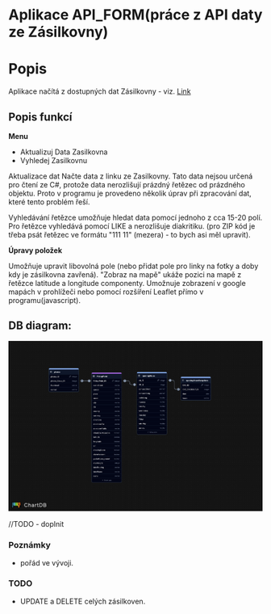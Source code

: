 # Aplikace API_FORM(práce z API daty ze Zásilkovny)

# Popis

Aplikace načítá z dostupných dat Zásilkovny - viz. [Link](https://www.zasilkovna.cz/api/v3/41494564a70d6de6/branch.json) 

## Popis funkcí

**Menu**

* Aktualizuj Data Zasilkovna
* Vyhledej Zasilkovnu

Aktualizace dat Načte data z linku ze Zasilkovny. Tato data nejsou určená pro čtení ze C#, protože data nerozlišují prázdný řetězec od prázdného objektu. Proto v programu je provedeno několik úprav při zpracování dat, které tento problém řeší.

Vyhledávání řetězce umožňuje hledat data pomocí jednoho z cca 15-20 polí. Pro řetězce vyhledává pomocí LIKE a nerozlišuje diakritiku. (pro ZIP kód je třeba psát řetězec ve formátu "111 11" (mezera) - to bych asi měl upravit).

**Úpravy položek**

Umožňuje upravit libovolná pole (nebo přidat pole pro linky na fotky a doby kdy je zásilkovna zavřená).
"Zobraz na mapě" ukáže pozici na mapě z řetězce latitude a longitude componenty. Umožnuje zobrazení v google mapách v prohlížeči nebo pomocí rozšíření Leaflet přímo v programu(javascript).

## DB diagram:
![MainDB](images/db_diagram.jpeg)

//TODO - doplnit

### Poznámky

- pořád ve vývoji. 

### TODO

- UPDATE a DELETE celých zásilkoven.